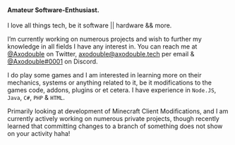 #### Amateur Software-Enthusiast.
I love all things tech, be it software || hardware && more.

I’m currently working on numerous projects and wish to further my knowledge in all fields I have any interest in.
You can reach me at [@Axodouble](https://twitter.com/axodouble) on Twitter, [axodouble@axodouble.tech](mailto:axodouble.tech) per email & [@Axodouble#0001](https://discord.com) on Discord.

I do play some games and I am interested in learning more on their mechanics, systems or anything related to it, be it modifications to the games code, addons, plugins or et cetera. 
I have experience in `Node.JS`, `Java`, `C#`, `PHP` & `HTML`.

Primarily looking at development of Minecraft Client Modifications, and I am currently actively working on numerous private projects, though recently learned that committing changes to a branch of something does not show on your activity haha!

